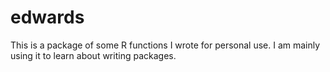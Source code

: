 # edwards

This is a package of some R functions I wrote for personal use. I am mainly using it to learn about writing packages.
